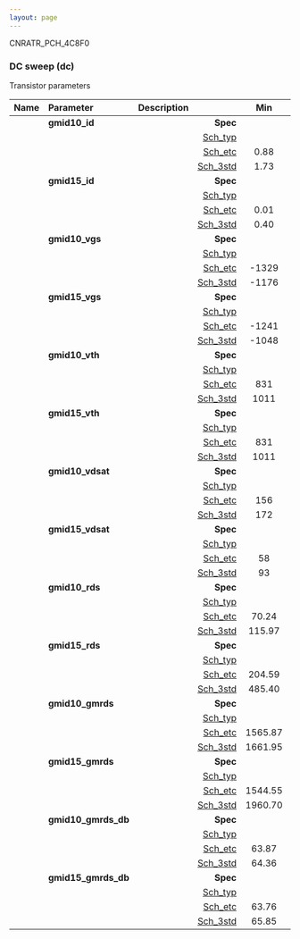 ```yaml
---
layout: page
---
```




CNRATR_PCH_4C8F0

### DC sweep (dc)

Transistor parameters



|**Name**|**Parameter**|**Description**| |**Min**|**Typ**|**Max**| Unit|
|:---|:---|:---|---:|:---:|:---:|:---:| ---:|
||**gmid10\_id** | | **Spec**  |  | **0.00** |  | **uA** |
| | | |<a href='results/dc_Sch_typical.html'>Sch_typ</a>| | 1.75 |  | |
| | | |<a href='results/dc_Sch_etc.html'>Sch_etc</a>|0.88 | 1.65 | 2.85 | |
| | | |<a href='results/dc_Sch_mc.html'>Sch_3std</a>|1.73 | 1.75 | 1.77 | |
||**gmid15\_id** | | **Spec**  |  | **0.00** |  | **uA** |
| | | |<a href='results/dc_Sch_typical.html'>Sch_typ</a>| | 0.41 |  | |
| | | |<a href='results/dc_Sch_etc.html'>Sch_etc</a>|0.01 | 0.50 | 1.02 | |
| | | |<a href='results/dc_Sch_mc.html'>Sch_3std</a>|0.40 | 0.41 | 0.43 | |
||**gmid10\_vgs** | | **Spec**  |  | **0** |  | **mV** |
| | | |<a href='results/dc_Sch_typical.html'>Sch_typ</a>| | -1172 |  | |
| | | |<a href='results/dc_Sch_etc.html'>Sch_etc</a>|-1329 | -1141 | -932 | |
| | | |<a href='results/dc_Sch_mc.html'>Sch_3std</a>|-1176 | -1172 | -1168 | |
||**gmid15\_vgs** | | **Spec**  |  | **0** |  | **mV** |
| | | |<a href='results/dc_Sch_typical.html'>Sch_typ</a>| | -1044 |  | |
| | | |<a href='results/dc_Sch_etc.html'>Sch_etc</a>|-1241 | -1004 | -575 | |
| | | |<a href='results/dc_Sch_mc.html'>Sch_3std</a>|-1048 | -1044 | -1040 | |
||**gmid10\_vth** | | **Spec**  |  | **0** |  | **mV** |
| | | |<a href='results/dc_Sch_typical.html'>Sch_typ</a>| | 1015 |  | |
| | | |<a href='results/dc_Sch_etc.html'>Sch_etc</a>|831 | 990 | 1149 | |
| | | |<a href='results/dc_Sch_mc.html'>Sch_3std</a>|1011 | 1015 | 1019 | |
||**gmid15\_vth** | | **Spec**  |  | **0** |  | **mV** |
| | | |<a href='results/dc_Sch_typical.html'>Sch_typ</a>| | 1015 |  | |
| | | |<a href='results/dc_Sch_etc.html'>Sch_etc</a>|831 | 990 | 1149 | |
| | | |<a href='results/dc_Sch_mc.html'>Sch_3std</a>|1011 | 1015 | 1019 | |
||**gmid10\_vdsat** | | **Spec**  |  | **0** |  | **mV** |
| | | |<a href='results/dc_Sch_typical.html'>Sch_typ</a>| | 173 |  | |
| | | |<a href='results/dc_Sch_etc.html'>Sch_etc</a>|156 | 167 | 180 | |
| | | |<a href='results/dc_Sch_mc.html'>Sch_3std</a>|172 | 173 | 173 | |
||**gmid15\_vdsat** | | **Spec**  |  | **0** |  | **mV** |
| | | |<a href='results/dc_Sch_typical.html'>Sch_typ</a>| | 94 |  | |
| | | |<a href='results/dc_Sch_etc.html'>Sch_etc</a>|58 | 95 | 112 | |
| | | |<a href='results/dc_Sch_mc.html'>Sch_3std</a>|93 | 94 | 95 | |
||**gmid10\_rds** | | **Spec**  |  | **0.00** |  | **MOhm** |
| | | |<a href='results/dc_Sch_typical.html'>Sch_typ</a>| | 116.87 |  | |
| | | |<a href='results/dc_Sch_etc.html'>Sch_etc</a>|70.24 | 133.12 | 212.59 | |
| | | |<a href='results/dc_Sch_mc.html'>Sch_3std</a>|115.97 | 116.81 | 117.65 | |
||**gmid15\_rds** | | **Spec**  |  | **0.00** |  | **MOhm** |
| | | |<a href='results/dc_Sch_typical.html'>Sch_typ</a>| | 500.19 |  | |
| | | |<a href='results/dc_Sch_etc.html'>Sch_etc</a>|204.59 | 971.80 | 14152.33 | |
| | | |<a href='results/dc_Sch_mc.html'>Sch_3std</a>|485.40 | 499.96 | 514.53 | |
||**gmid10\_gmrds** | | **Spec**  |  | **0.00** |  | **V** |
| | | |<a href='results/dc_Sch_typical.html'>Sch_typ</a>| | 1664.47 |  | |
| | | |<a href='results/dc_Sch_etc.html'>Sch_etc</a>|1565.87 | 1652.17 | 1747.03 | |
| | | |<a href='results/dc_Sch_mc.html'>Sch_3std</a>|1661.95 | 1664.59 | 1667.24 | |
||**gmid15\_gmrds** | | **Spec**  |  | **0.00** |  | **V** |
| | | |<a href='results/dc_Sch_typical.html'>Sch_typ</a>| | 1970.41 |  | |
| | | |<a href='results/dc_Sch_etc.html'>Sch_etc</a>|1544.55 | 1968.42 | 2188.74 | |
| | | |<a href='results/dc_Sch_mc.html'>Sch_3std</a>|1960.70 | 1971.13 | 1981.55 | |
||**gmid10\_gmrds\_db** | | **Spec**  |  | **0.00** |  | **dB** |
| | | |<a href='results/dc_Sch_typical.html'>Sch_typ</a>| | 64.37 |  | |
| | | |<a href='results/dc_Sch_etc.html'>Sch_etc</a>|63.87 | 64.31 | 64.78 | |
| | | |<a href='results/dc_Sch_mc.html'>Sch_3std</a>|64.36 | 64.37 | 64.39 | |
||**gmid15\_gmrds\_db** | | **Spec**  |  | **0.00** |  | **dB** |
| | | |<a href='results/dc_Sch_typical.html'>Sch_typ</a>| | 65.89 |  | |
| | | |<a href='results/dc_Sch_etc.html'>Sch_etc</a>|63.76 | 65.85 | 66.80 | |
| | | |<a href='results/dc_Sch_mc.html'>Sch_3std</a>|65.85 | 65.89 | 65.94 | |

